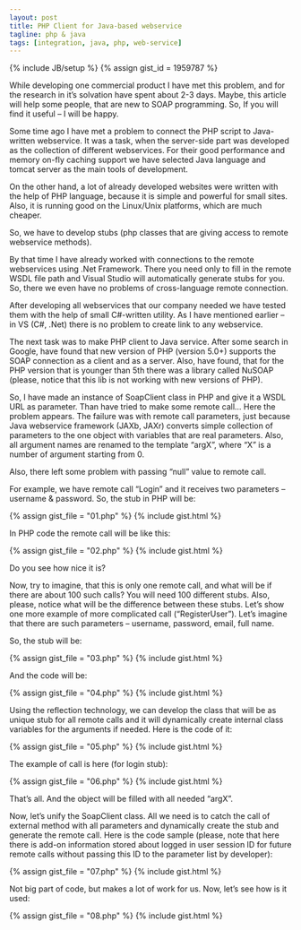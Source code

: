 ```yaml
--- 
layout: post
title: PHP Client for Java-based webservice
tagline: php & java
tags: [integration, java, php, web-service]
---
```

{% include JB/setup %}
{% assign gist_id = 1959787 %}

While developing one commercial product I have met this problem, and for the research in it’s solvation have spent about 2-3 days. Maybe, this article will help some people, that are new to SOAP programming. So, If you will find it useful – I will be happy.

Some time ago I have met a problem to connect the PHP script to Java-written webservice. It was a task, when the server-side part was developed as the collection of different webservices. For their good performance and memory on-fly caching support we have selected Java language and tomcat server as the main tools of development.

On the other hand, a lot of already developed websites were written with the help of PHP language, because it is simple and powerful for small sites. Also, it is running good on the Linux/Unix platforms, which are much cheaper.

So, we have to develop stubs (php classes that are giving access to remote webservice methods).

By that time I have already worked with connections to the remote webservices using .Net Framework. There you need only to fill in the remote WSDL file path and Visual Studio will automatically generate stubs for you. So, there we even have no problems of cross-language remote connection.

After developing all webservices that our company needed we have tested them with the help of small C#-written utility. As I have mentioned earlier – in VS (C#, .Net) there is no problem to create link to any webservice.

The next task was to make PHP client to Java service. After some search in Google, have found that new version of PHP (version 5.0+) supports the SOAP connection as a client and as a server. Also, have found, that for the PHP version that is younger than 5th there was a library called NuSOAP (please, notice that this lib is not working with new versions of PHP).

So, I have made an instance of SoapClient class in PHP and give it a WSDL URL as parameter. Than have tried to make some remote call… Here the problem appears. The failure was with remote call parameters, just because Java webservice framework (JAXb, JAXr) converts simple collection of parameters to the one object with variables that are real parameters. Also, all argument names are renamed to the template “argX”, where “X” is a number of argument starting from 0.

Also, there left some problem with passing “null” value to remote call.

For example, we have remote call “Login” and it receives two parameters – username & password. So, the stub in PHP will be:

{% assign gist_file = "01.php" %}
{% include gist.html %}

In PHP code the remote call will be like this:

{% assign gist_file = "02.php" %}
{% include gist.html %}

Do you see how nice it is?

Now, try to imagine, that this is only one remote call, and what will be if there are about 100 such calls? You will need 100 different stubs. Also, please, notice what will be the difference between these stubs. Let’s show one more example of more complicated call (“RegisterUser”). Let’s imagine that there are such parameters – username, password, email, full name.

So, the stub will be:

{% assign gist_file = "03.php" %}
{% include gist.html %}

And the code will be:

{% assign gist_file = "04.php" %}
{% include gist.html %}

Using the reflection technology, we can develop the class that will be as unique stub for all remote calls and it will dynamically create internal class variables for the arguments if needed. Here is the code of it:

{% assign gist_file = "05.php" %}
{% include gist.html %}

The example of call is here (for login stub):

{% assign gist_file = "06.php" %}
{% include gist.html %}

That’s all. And the object will be filled with all needed “argX”.

Now, let’s unify the SoapClient class. All we need is to catch the call of external method with all parameters and dynamically create the stub and generate the remote call. Here is the code sample (please, note that here there is add-on information stored about logged in user session ID for future remote calls without passing this ID to the parameter list by developer):

{% assign gist_file = "07.php" %}
{% include gist.html %}

Not big part of code, but makes a lot of work for us. Now, let’s see how is it used:

{% assign gist_file = "08.php" %}
{% include gist.html %}